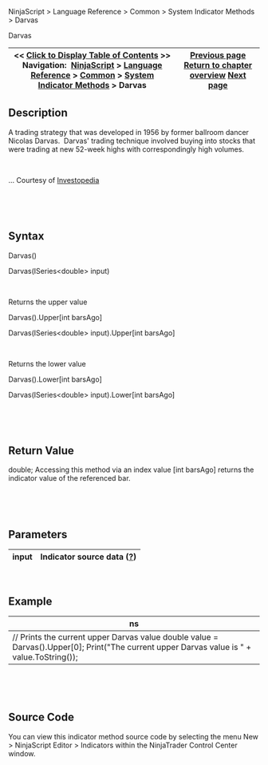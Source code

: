 ﻿


NinjaScript \> Language Reference \> Common \> System Indicator Methods \> Darvas






















Darvas







| \<\< [Click to Display Table of Contents](darvas.md) \>\> **Navigation:**     [NinjaScript](ninjascript.md) \> [Language Reference](language_reference_wip.md) \> [Common](common.md) \> [System Indicator Methods](indicators.md) \> Darvas | [Previous page](current_day_ohl.md) [Return to chapter overview](indicators.md) [Next page](directional_movement_dm.md) |
| --- | --- |











## Description


A trading strategy that was developed in 1956 by former ballroom dancer Nicolas Darvas.  Darvas' trading technique involved buying into stocks that were trading at new 52\-week highs with correspondingly high volumes.


 


... Courtesy of [Investopedia](http://www.investopedia.com/terms/d/darvasboxtheory.asp)


 


 


## Syntax


Darvas()


Darvas(ISeries\<double\> input)


 


Returns the upper value


Darvas().Upper\[int barsAgo]


Darvas(ISeries\<double\> input).Upper\[int barsAgo]


 


Returns the lower value


Darvas().Lower\[int barsAgo]


Darvas(ISeries\<double\> input).Lower\[int barsAgo]


 


 


## Return Value


double; Accessing this method via an index value \[int barsAgo] returns the indicator value of the referenced bar.


 


 


## Parameters




| input | Indicator source data ([?](valid_input_data_for_indicator.md)) |
| --- | --- |



 


## 


## Example




| ns |
| --- |
| // Prints the current upper Darvas value double value \= Darvas().Upper\[0]; Print("The current upper Darvas value is " \+ value.ToString()); |



 


 


## Source Code


You can view this indicator method source code by selecting the menu New \> NinjaScript Editor \> Indicators within the NinjaTrader Control Center window.








